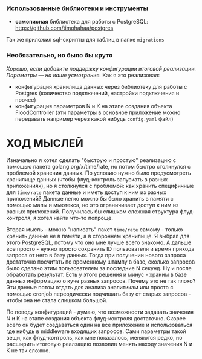 ### Использованные библиотеки и инструменты
- **самописная** библиотека для работы с PostgreSQL: https://github.com/timohahaa/postgres

Так же приложил sql-скрипты для таблиц в папке `migrations`

### Необязательно, но было бы круто
*Хорошо, если добавите поддержку конфигурации итоговой реализации. Параметры — на ваше усмотрение.*
Как я это реализовал:
- конфигурация хранилища данных через библиотеку для работы с Postgres (количество подключений, настройки подключения и прочее)
- конфигурация параметров N и K на этапе создания объекта FloodController (эти параметры в основное приложение можно передавать например через какой нибудь `config.yaml` файл)

# ХОД МЫСЛЕЙ
Изначально я хотел сделать "быструю и простую" реализацию с помощью пакета golang.org/x/time/rate, но потом быстро столкнулся с проблемой хранения данных. По условию нужно было предусмотреть хранилище данных (чтобы флуд-контроль запускать в разных приложениях), но я столкнулся с проблемой: как хранить специфичные для `time/rate` пакета данные и иметь доступ к ним из разных приложений? 
Данные легко можно бы было хранить в памяти с помощью мапы и мьютекса, но это ограничивает доступ к ним из разных приложений. Получилась бы слишком сложная структура флуд-контроля, я хотел найти что-то попроще.

Вторая мысль - можно "написать" пакет `time/rate` самому - только хранить данные не в памяти, а в стороннем хранилище. Я выбрал для этого PostgreSQL, потому что оно мне лучше всего знакомо. 
А дальше все просто - нужно просто сохранить ID пользователя и время прихода запроса от него в базу данных. Тогда при получении нового запроса достаточно посчитать по временному штампу в базе, сколько запросов было сделано этим пользователем за последние N секунд. Ну и после обработать результат. 
Есть у этого решения и минус - храним в базе данных информацию о куче разных запросов. Почему это не так плохо? Эти данные потом отдать для анализа аналитикам или просто с помощью cronjob переодически подчищать базу от старых запросов - чтобы она не стала слишком большой.

По поводу конфигураций - думаю, что возможности задавать значения N и K на этапе создания объекта флуд-контроля достаточно. Скорее всего он будет создаваться один на все приложение и использоваться где нибудь в middleware входящих запросов. Сами параметры такой вещи, как флуд-контроль, как мне показалось, меняются редко, но расширить итоговую реалзацию позволив менять находу значения N и K не так сложно.
